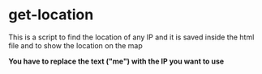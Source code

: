 # get-location
This is a script to find the location of any IP and it is saved inside the html file and to show the location on the map

******You have to replace the text ("me") with the IP you want to use******

